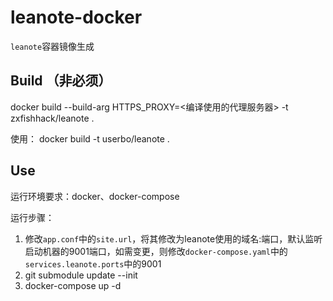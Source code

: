 # leanote-docker

`leanote`容器镜像生成

## Build （非必须）
docker build --build-arg HTTPS_PROXY=<编译使用的代理服务器> -t zxfishhack/leanote .

使用： docker build -t userbo/leanote .

## Use
运行环境要求：docker、docker-compose

运行步骤：
1. 修改`app.conf`中的`site.url`，将其修改为leanote使用的域名:端口，默认监听启动机器的9001端口，如需变更，则修改`docker-compose.yaml`中的`services.leanote.ports`中的9001
1. git submodule update --init
1. docker-compose up -d
